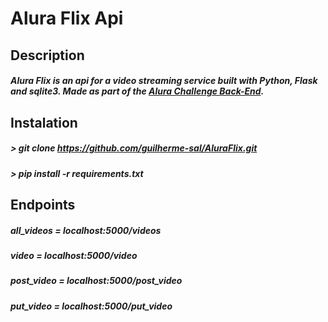 # Alura Flix Api
## Description
##### Alura Flix is an api for a video streaming service built with Python, Flask and sqlite3. Made as part of the [Alura Challenge Back-End](https://www.alura.com.br/challenges/back-end).
## Instalation
##### > git clone https://github.com/guilherme-sal/AluraFlix.git
##### > pip install -r requirements.txt
## Endpoints
##### all_videos = localhost:5000/videos
##### video = localhost:5000/video
##### post_video = localhost:5000/post_video
##### put_video = localhost:5000/put_video
